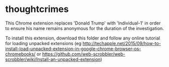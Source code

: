 # thoughtcrimes

This Chrome extension replaces 'Donald Trump' with 'Individual-1' in order to ensure his name remains anonymous for the duration of the investigation.

To install this extension, download this folder and follow any online tutorial for loading unpacked extensions (eg http://techapple.net/2015/09/how-to-install-load-unpacked-extension-in-google-chrome-browser-os-chromebooks/ or https://github.com/web-scrobbler/web-scrobbler/wiki/Install-an-unpacked-extension)
